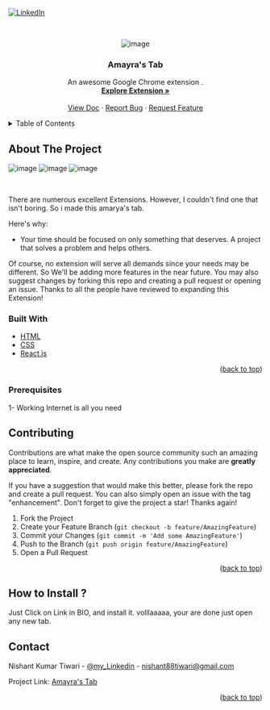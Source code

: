 <div id="top"></div>
<!--
*** Thanks for checking out my Project. If you have a suggestion
*** that would make this better, please fork the repo and create a pull request
*** or simply open an issue with the tag "enhancement".
*** Don't forget to give the project a star!
*** Thanks again! Now go create something AMAZING! :D
-->



<!-- PROJECT SHIELDS -->

[![LinkedIn][linkedin-shield]](https://www.linkedin.com/in/nishant-kumar-tiwari-253a46196/)



<!-- PROJECT LOGO -->
<br />
<div align="center">
  
![image](https://user-images.githubusercontent.com/47889284/168411594-50a6ef48-c44f-4e69-aa76-bff78d2a0253.png)


  <h3 align="center">Amayra's Tab</h3>

  <p align="center">
    An awesome Google Chrome extension .
    <br />
    <a href="https://chrome.google.com/webstore/detail/amayras-tab/pngdjolcchamoihdmcboabhpkmmgkcdi"><strong>Explore Extension »</strong></a>
    <br />
    <br />
    <a href="https://github.com/Asuraking1n/amyrastab">View Doc</a>
    ·
    <a href="https://github.com/Asuraking1n/amyrastab/issues">Report Bug</a>
    ·
    <a href="https://github.com/Asuraking1n/amyrastab/pulls">Request Feature</a>
  </p>
</div>



<!-- TABLE OF CONTENTS -->
<details>
  <summary>Table of Contents</summary>
  <ol>
    <li>Awesome UI</li>
    <li>Quotes Suggesting</li>
    <li>Todo</li>
    <li>Google Search</li>
    <li>StackOverFlow Error Search</li>
    <li>responsive</li>
    <li>Time</li>
    <li>weather display</li>
  </ol>
</details>



<!-- ABOUT THE PROJECT -->
## About The Project



![image](https://user-images.githubusercontent.com/47889284/168411671-26235e1d-2c05-426c-a4a3-45d0ea94e06e.png)
![image](https://user-images.githubusercontent.com/47889284/168411684-86578543-0b51-4ddc-9c80-7b2fb9251631.png)
![image](https://user-images.githubusercontent.com/47889284/168411694-d1ebdc3a-46eb-461a-a89c-f7d0c08840ad.png)




<br/>

There are numerous excellent Extensions. However, I couldn't find one that isn't boring. So i made this amarya's tab.

Here's why:
* Your time should be focused on only something that deserves. A project that solves a problem and helps others.


Of course, no extension will serve all demands since your needs may be different. So We'll be adding more features in the near future. You may also suggest changes by forking this repo and creating a pull request or opening an issue. Thanks to all the people have reviewed to expanding this Extension!



### Built With


* [HTML](https://www.w3schools.com/html/)
* [CSS](https://www.w3schools.com/css/)
* [React.js](https://reactjs.org/)

<p align="right">(<a href="#top">back to top</a>)</p>





### Prerequisites

1- Working Internet is all you need





<!-- ROADMAP -->

## Contributing

Contributions are what make the open source community such an amazing place to learn, inspire, and create. Any contributions you make are **greatly appreciated**.

If you have a suggestion that would make this better, please fork the repo and create a pull request. You can also simply open an issue with the tag "enhancement".
Don't forget to give the project a star! Thanks again!

1. Fork the Project
2. Create your Feature Branch (`git checkout -b feature/AmazingFeature`)
3. Commit your Changes (`git commit -m 'Add some AmazingFeature'`)
4. Push to the Branch (`git push origin feature/AmazingFeature`)
5. Open a Pull Request

<p align="right">(<a href="#top">back to top</a>)</p>







<!-- HOW TO INSTALL-->

## How to Install ?

Just Click on Link in BIO, and install it.
volllaaaaa, your are done just open any new tab.




<!-- CONTACT -->
## Contact

Nishant Kumar Tiwari - [@my_Linkedin](https://www.linkedin.com/in/nishant-kumar-tiwari-253a46196/) - nishant88tiwari@gmail.com 

Project Link: [Amayra's Tab](https://github.com/Asuraking1n/amyrastab)

<p align="right">(<a href="#top">back to top</a>)</p>




<!-- MARKDOWN LINKS & IMAGES -->


[linkedin-shield]: https://img.shields.io/badge/-LinkedIn-black.svg?style=for-the-badge&logo=linkedin&colorB=555
